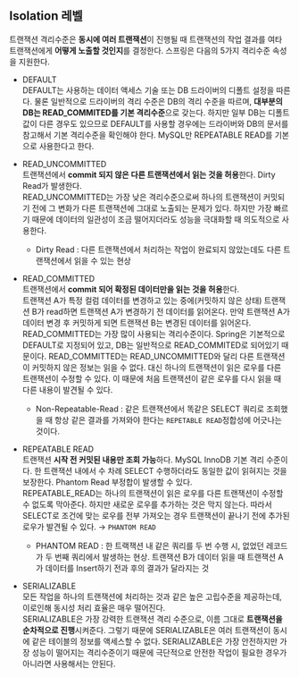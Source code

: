 ## Isolation 레벨
트랜잭션 격리수준은 **동시에 여러 트랜잭션**이 진행될 때 트랜잭션의 작업 결과를 여타 트랜잭션에게 **어떻게 노출할 것인지**를 결정한다. 스프링은 다음의 5가지 격리수준 속성을 지원한다.

- DEFAULT <br>
DEFAULT는 사용하는 데이터 액세스 기술 또는 DB 드라이버의 디폴트 설정을 따른다. 
물론 일반적으로 드라이버의 격리 수준은 DB의 격리 수준을 따르며, **대부분의 DB는 READ_COMMITED를 기본 격리수준**으로 갖는다. 
하지만 일부 DB는 디폴트 값이 다른 경우도 있으므로 DEFAULT를 사용할 경우에는 드라이버와 DB의 문서를 참고해서 기본 격리수준을 확인해야 한다. MySQL만 REPEATABLE READ를 기본으로 사용한다고 한다.

- READ_UNCOMMITTED <br>
트랜잭션에서 **commit 되지 않은 다른 트랜잭션에서 읽는 것을 허용**한다. Dirty Read가 발생한다.<br>
READ_UNCOMMITTED는 가장 낮은 격리수준으로써 하나의 트랜잭션이 커밋되기 전에 그 변화가 다른 트랜잭션에 그대로 노출되는 문제가 있다. 하지만 가장 빠르기 때문에 데이터의 일관성이 조금 떨어지더라도 성능을 극대화할 때 의도적으로 사용한다.
  - Dirty Read : 다른 트랜잭션에서 처리하는 작업이 완료되지 않았는데도 다른 트랜잭션에서 읽을 수 있는 현상
    
- READ_COMMITTED <br>
트랜잭션에서 **commit 되어 확정된 데이터만을 읽는 것을 허용**한다.<br>
트랜잭션 A가 특정 컬럼 데이터를 변경하고 있는 중에(커밋하지 않은 상태) 트랜잭션 B가 read하면 트랜잭션 A가 변경하기 전 데이터를 읽어온다. 만약 트랜잭션 A가 데이터 변경 후 커밋하게 되면 트랜잭션 B는 변경된 데이터를 읽어온다.<br>
READ_COMMITTED는 가장 많이 사용되는 격리수준이다. Spring은 기본적으로 DEFAULT로 지정되어 있고, DB는 일반적으로 READ_COMMITED로 되어있기 때문이다. READ_COMMITTED는 READ_UNCOMMITTED와 달리 다른 트랜잭션이 커밋하지 않은 정보는 읽을 수 없다. 대신 하나의 트랜잭션이 읽은 로우를 다른 트랜잭션이 수정할 수 있다. 이 때문에 처음 트랜잭션이 같은 로우를 다시 읽을 때 다른 내용이 발견될 수 있다.
  - Non-Repeatable-Read : 같은 트랜잭션에서 똑같은 SELECT 쿼리로 조회했을 때 항상 같은 결과를 가져와야 한다는 `REPETABLE READ`정합성에 어긋나는 것이다.
    
- REPEATABLE READ <br>
트랜잭션 **시작 전 커밋된 내용만 조회 가능**하다. MySQL InnoDB 기본 격리 수준이다. 한 트랜잭션 내에서 수 차례 SELECT 수행하더라도 동일한 값이 읽혀지는 것을 보장한다. Phantom Read 부정합이 발생할 수 있다.<br>
REPEATABLE_READ는 하나의 트랜잭션이 읽은 로우를 다른 트랜잭션이 수정할 수 없도록 막아준다. 하지만 새로운 로우를 추가하는 것은 막지 않는다. 따라서 SELECT로 조건에 맞는 로우를 전부 가져오는 경우 트랜잭션이 끝나기 전에 추가된 로우가 발견될 수 있다. → `PHANTOM READ`
  - PHANTOM READ : 한 트랙잭션 내 같은 쿼리를 두 번 수행 시, 없었던 레코드가 두 번째 쿼리에서 발생하는 현상. 트랜잭션 B가 데이터 읽을 때 트랜잭션 A가 데이터를 Insert하기 전과 후의 결과가 달라지는 것
    
- SERIALIZABLE <br>
모든 작업을 하나의 트랜잭션에 처리하는 것과 같은 높은 고립수준을 제공하는데, 이로인해 동시성 처리 효율은 매우 떨어진다.<br>
SERIALIZABLE은 가장 강력한 트랜잭션 격리 수준으로, 이름 그대로 **트랜잭션을 순차적으로 진행**시켜준다. 그렇기 때문에 SERIALIZABLE은 여러 트랜잭션이 동시에 같은 테이블의 정보를 액세스할 수 없다. SERIALIZABLE은 가장 안전하지만 가장 성능이 떨어지는 격리수준이기 때문에 극단적으로 안전한 작업이 필요한 경우가 아니라면 사용해서는 안된다.
